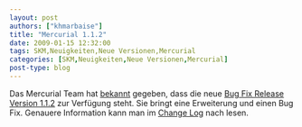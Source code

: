 ```yaml
---
layout: post
authors: ["khmarbaise"]
title: "Mercurial 1.1.2"
date: 2009-01-15 12:32:00
tags: SKM,Neuigkeiten,Neue Versionen,Mercurial
categories: [SKM,Neuigkeiten,Neue Versionen,Mercurial]
post-type: blog
---
```

Das Mercurial Team hat <a href="http://selenic.com/pipermail/mercurial/2008-December/023091.html">bekannt</a> gegeben, dass die neue <a href="http://www.selenic.com/mercurial/wiki/index.cgi/WhatsNew">Bug Fix Release Version 1.1.2</a> zur Verfügung steht. Sie bringt eine Erweiterung und einen Bug Fix. Genauere Information kann man im <a href="http://www.selenic.com/mercurial/wiki/index.cgi/WhatsNew#head-e5267e3d8147f803f2d179cd6178bd9db0463f18">Change Log</a> nach lesen.
